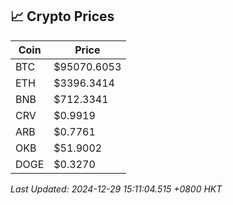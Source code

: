 ## 📈 Crypto Prices

| Coin | Price |
| ---- | ----- |
| BTC | $95070.6053 |
| ETH | $3396.3414 |
| BNB | $712.3341 |
| CRV | $0.9919 |
| ARB | $0.7761 |
| OKB | $51.9002 |
| DOGE | $0.3270 |

_Last Updated: 2024-12-29 15:11:04.515 +0800 HKT_